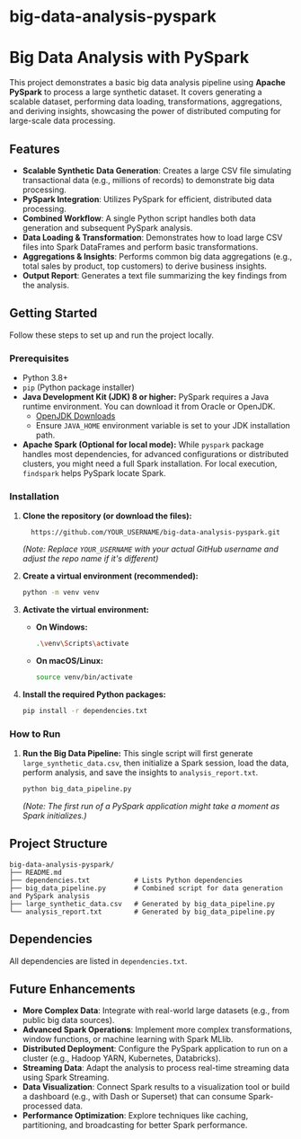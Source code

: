 # big-data-analysis-pyspark

# Big Data Analysis with PySpark

This project demonstrates a basic big data analysis pipeline using **Apache PySpark** to process a large synthetic dataset. It covers generating a scalable dataset, performing data loading, transformations, aggregations, and deriving insights, showcasing the power of distributed computing for large-scale data processing.

## Features

* **Scalable Synthetic Data Generation**: Creates a large CSV file simulating transactional data (e.g., millions of records) to demonstrate big data processing.
* **PySpark Integration**: Utilizes PySpark for efficient, distributed data processing.
* **Combined Workflow**: A single Python script handles both data generation and subsequent PySpark analysis.
* **Data Loading & Transformation**: Demonstrates how to load large CSV files into Spark DataFrames and perform basic transformations.
* **Aggregations & Insights**: Performs common big data aggregations (e.g., total sales by product, top customers) to derive business insights.
* **Output Report**: Generates a text file summarizing the key findings from the analysis.

## Getting Started

Follow these steps to set up and run the project locally.

### Prerequisites

* Python 3.8+
* `pip` (Python package installer)
* **Java Development Kit (JDK) 8 or higher:** PySpark requires a Java runtime environment. You can download it from Oracle or OpenJDK.
    * [OpenJDK Downloads](https://openjdk.java.net/install/index.html)
    * Ensure `JAVA_HOME` environment variable is set to your JDK installation path.
* **Apache Spark (Optional for local mode):** While `pyspark` package handles most dependencies, for advanced configurations or distributed clusters, you might need a full Spark installation. For local execution, `findspark` helps PySpark locate Spark.

### Installation

1.  **Clone the repository (or download the files):**
    ```
      https://github.com/YOUR_USERNAME/big-data-analysis-pyspark.git   
    ```
    *(Note: Replace `YOUR_USERNAME` with your actual GitHub username and adjust the repo name if it's different)*

2.  **Create a virtual environment (recommended):**
    ```bash
    python -m venv venv
    ```

3.  **Activate the virtual environment:**
    * **On Windows:**
        ```bash
        .\venv\Scripts\activate
        ```
    * **On macOS/Linux:**
        ```bash
        source venv/bin/activate
        ```

4.  **Install the required Python packages:**
    ```bash
    pip install -r dependencies.txt
    ```

### How to Run

1.  **Run the Big Data Pipeline:**
    This single script will first generate `large_synthetic_data.csv`, then initialize a Spark session, load the data, perform analysis, and save the insights to `analysis_report.txt`.
    ```bash
    python big_data_pipeline.py
    ```
    *(Note: The first run of a PySpark application might take a moment as Spark initializes.)*

## Project Structure
```
big-data-analysis-pyspark/
├── README.md
├── dependencies.txt           # Lists Python dependencies
├── big_data_pipeline.py       # Combined script for data generation and PySpark analysis
├── large_synthetic_data.csv   # Generated by big_data_pipeline.py 
└── analysis_report.txt        # Generated by big_data_pipeline.py
```

## Dependencies

All dependencies are listed in `dependencies.txt`.

## Future Enhancements

* **More Complex Data**: Integrate with real-world large datasets (e.g., from public big data sources).
* **Advanced Spark Operations**: Implement more complex transformations, window functions, or machine learning with Spark MLlib.
* **Distributed Deployment**: Configure the PySpark application to run on a cluster (e.g., Hadoop YARN, Kubernetes, Databricks).
* **Streaming Data**: Adapt the analysis to process real-time streaming data using Spark Streaming.
* **Data Visualization**: Connect Spark results to a visualization tool or build a dashboard (e.g., with Dash or Superset) that can consume Spark-processed data.
* **Performance Optimization**: Explore techniques like caching, partitioning, and broadcasting for better Spark performance.
